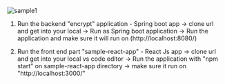![sample1](https://github.com/user-attachments/assets/63677044-c662-4cba-be64-9f31efbbc7f5)
1. Run the backend "encrypt" application - Spring boot app
    -> clone url and get into your local
    -> Run as Spring boot application 
    -> Run the application and make sure it will run on (http://localhost:8080/)
   


3. Run the front end part "sample-react-app" - React Js app
    -> clone url and get into your local vs code editor
    -> Run the application with "npm start" on sample-react-app directory
    -> make sure it run on "http://localhost:3000/"
